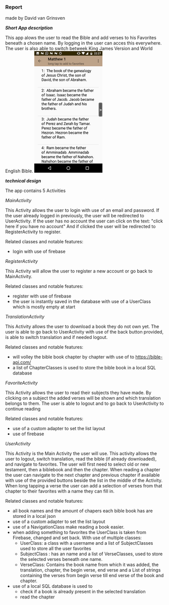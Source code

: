 ### Report ###

made by David van Grinsven


___Short App description___

This app alows the user to read the Bible and add verses to his Favorites beneath a chosen name.
By logging in the user can acces this everywhere. The user is also able to switch betweek King James Version and World English Bible.
  ![screenshot](/doc/screenshot%20(6).png)
  
___technical design___

The app contains 5 Activities

_MainActivity_

This Activity allows the user to login with use of an email and password.
If the user already logged in previously, the user will be redirected to UserActivity.
If the user has no account the user can click on the text:
"click here if you have no account"
And if clicked the user will be redirected to RegisterActivity to register.

Related classes and notable features:

* login with use of firebase

_RegisterActivity_

This Activity will allow the user to register a new account or go back to MainActivity.

Related classes and notable features:

* register with use of firebase
* the user is instantly saved in the database with use of a UserClass which is mostly empty at start


_TranslationActivity_

This Activity allows the user to download a book they do not own yet.
The user is able to go back to UserActivity with use of the back button provided,
is able to switch translation and if needed logout.

Related classes and notable features:

* will volley the bible book chapter by chapter with use of to https://bible-api.com/ 
* a list of ChapterClasses is used to store the bible book in a local SQL database

_FavoriteActivity_

This Activity allows the user to read their subjects they have made.
By clicking on a subject the added verses will be shown and which translation belongs to them.
The user is able to logout and to go back to UserActivity to continue reading

Related classes and notable features:

 * use of a custom adapter to set the list layout
 * use of firebase 

_UserActivity_

This Activity is the Main Activity the user will use.
This activity allows the user to logout, switch translation, read the bible (if already downloaded),
and navigate to favorites.
The user will first need to select old or new testament, then a biblebook and then the chapter.
When reading a chapter the user can navigate to the next chapter and previous chapter if available
with use of the provided buttons beside the list in the middle of the Activity.
When long tapping a verse the user can add a selection of verses from that chapter to their
favorites with a name they can fill in.

Related classes and notable features:

* all book names and the amount of chapers each bible book has are stored in a local json
* use of a custom adapter to set the list layout
* use of a NavigationClass make reading a book easier.
* when adding something to favorites the UserClass is taken from Firebase, changed and set back. With use of multiple classes:
    * UserClass: a class with a username and a list of SubjectClasses used to store all the user favorites
    * SubjectClass : has an name and a list of VerseClasses, used to store the selected verses beneath one name.
    * VerseClass: Contains the book name from which it was added, the translation, chapter, the begin verse, end verse and a List of strings containing the verses from begin verse till end verse of the book and chapter.
* use of a local SQL database is used to
    * check if a book is already present in the selected translation
    * read the chapter
